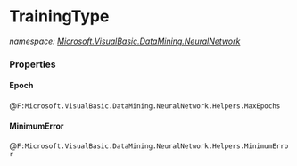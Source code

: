 ﻿# TrainingType
_namespace: [Microsoft.VisualBasic.DataMining.NeuralNetwork](./index.md)_






### Properties

#### Epoch
@``F:Microsoft.VisualBasic.DataMining.NeuralNetwork.Helpers.MaxEpochs``
#### MinimumError
@``F:Microsoft.VisualBasic.DataMining.NeuralNetwork.Helpers.MinimumError``
